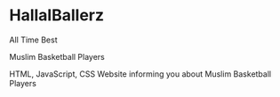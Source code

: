 # HallalBallerz

All Time Best

Muslim Basketball Players

HTML, JavaScript, CSS Website informing you about Muslim Basketball Players
